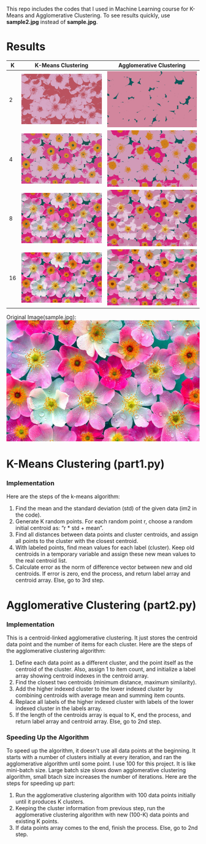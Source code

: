This repo includes the codes that I used in Machine Learning course for K-Means and Agglomerative Clustering. To see results quickly, use **sample2.jpg** instead of **sample.jpg**.

# Results

| K   | K-Means Clustering                | Agglomerative Clustering       |
| --- | --------------------------------- | ------------------------------ |
| 2   | ![kmeans_2_clusters.png][k2res]   | ![agg_2_clusters.png][a2res]   |
| 4   | ![kmeans_4_clusters.png][k4res]   | ![agg_4_clusters.png][a4res]   |
| 8   | ![kmeans_8_clusters.png][k8res]   | ![agg_8_clusters.png][a8res]   |
| 16  | ![kmeans_16_clusters.png][k16res] | ![agg_16_clusters.png][a16res] |

Original Image(sample.jpg):
![sample.jpg][samplejpg]

# K-Means Clustering (part1.py)

### Implementation

Here are the steps of the k-means algorithm:

1. Find the mean and the standard deviation (std) of the given data (im2 in the code).
2. Generate K random points. For each random point r, choose a random initial centroid as: “r \* std + mean”.
3. Find all distances between data points and cluster centroids, and assign all points to the cluster with the closest centroid.
4. With labeled points, find mean values for each label (cluster). Keep old centroids in a temporary variable and assign these new mean values to the real centroid list.
5. Calculate error as the norm of difference vector between new and old centroids. If error is zero, end the process, and return label array and centroid array. Else, go to 3rd step.

# Agglomerative Clustering (part2.py)

### Implementation

This is a centroid-linked agglomerative clustering. It just stores the centroid data point and the number of items for each cluster. Here are the steps of the agglomerative clustering algorithm:

1. Define each data point as a different cluster, and the point itself as the centroid of the cluster. Also, assign 1 to item count, and initialize a label array showing centroid indexes in the centroid array.
2. Find the closest two centroids (minimum distance, maximum similarity).
3. Add the higher indexed cluster to the lower indexed cluster by combining centroids with average mean and summing item counts.
4. Replace all labels of the higher indexed cluster with labels of the lower indexed cluster in the labels array.
5. If the length of the centroids array is equal to K, end the process, and return label array and centroid array. Else, go to 2nd step.

### Speeding Up the Algorithm

To speed up the algorithm, it doesn't use all data points at the beginning. It starts with a number of clusters initially at every iteration, and ran the agglomerative algorithm until some point. I use 100 for this project. It is like mini-batch size. Large batch size slows down agglomerative clustering algorithm, small btach size increases the number of iterations. Here are the steps for speeding up part:

1. Run the agglomerative clustering algorithm with 100 data points initially until it produces K clusters.
2. Keeping the cluster information from previous step, run the agglomerative clustering algorithm with new (100-K) data points and existing K points.
3. If data points array comes to the end, finish the process. Else, go to 2nd step.


[samplejpg]: https://github.com/hacetin/cluster/blob/master/sample/sample.jpg?raw=true
[k2res]: https://github.com/hacetin/cluster/blob/master/result/kmeans_2_clusters.png?raw=true
[k4res]: https://github.com/hacetin/cluster/blob/master/result/kmeans_4_clusters.png?raw=true
[k8res]: https://github.com/hacetin/cluster/blob/master/result/kmeans_8_clusters.png?raw=true
[k16res]: https://github.com/hacetin/cluster/blob/master/result/kmeans_16_clusters.png?raw=true
[a2res]: https://github.com/hacetin/cluster/blob/master/result/agg_2_clusters.png?raw=true
[a4res]: https://github.com/hacetin/cluster/blob/master/result/agg_4_clusters.png?raw=true
[a8res]: https://github.com/hacetin/cluster/blob/master/result/agg_8_clusters.png?raw=true
[a16res]: https://github.com/hacetin/cluster/blob/master/result/agg_16_clusters.png?raw=true
